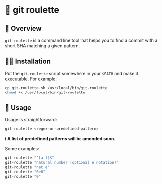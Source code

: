 # 🎰 git roulette

## 🎡 Overview

`git-roulette` is a command line tool that helps you to find a commit with a short SHA matching a given pattern.

## 👩‍💻 Installation

Put the `git-roulette` script somewhere in your `$PATH` and make it executable. For example:

```bash
cp git-roulette.sh /usr/local/bin/git-roulette
chmod +x /usr/local/bin/git-roulette
```

## 🎲 Usage

Usage is straightforward:

```bash
git-roulette <regex-or-predefined-pattern>
```

__ℹ A list of predefined patterns will be amended soon.__

Some examples:

```bash
git-roulette "^[a-f]$"
git-roulette "natural number (optional e notation)"
git-roulette "nat e"
git-roulette "0e0"
git-roulette "0"
```
